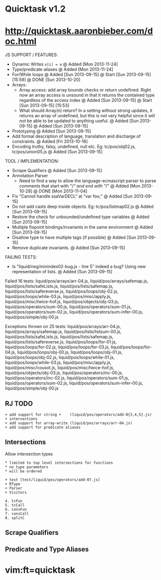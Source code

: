 # Quicktask v1.2
# http://quicktask.aaronbieber.com/doc.html

JS SUPPORT / FEATURES:
  - Dynamic Writes `x[i] = e`
    @ Added [Mon 2013-11-24]
  - Type/predicate aliases
    @ Added [Mon 2013-11-24]
  - For/While loops
    @ Added [Sun 2013-09-15]
    @ Start [Sun 2013-09-15] [15:59]
    @ DONE [Sun 2013-10-20]
  - Arrays:
    - Array access: add array bounds checks or return undefined. Right now an
      array access is unsound in that it returns the contained type regardless
      of the access index
      @ Added [Sun 2013-09-15]
      @ Start [Sun 2013-09-15] [15:53]
    - What should Array(n) return?  In a setting without strong updates, it 
      returns an array of undefined, but this is not very helpful since it will 
      not be able to be updated to anything useful.
      @ Added [Sun 2013-09-15]
    @ Added [Sun 2013-09-15]
  - Prototyping
    @ Added [Sun 2013-09-15]
  - Add formal description of language, translation and discharge of 
    constraints.
    @ Added [Fri 2013-10-18]
  - Encoding truthy, falsy, undefined, null etc.
    Eg: tc/pos/obj02.js, tc/pos/union05.js
    @ Added [Sun 2013-09-15]


TOOL / IMPLEMENTATION:
  - Scrape Qualifiers
    @ Added [Sun 2013-09-15]
  - Annotation Parser
    - Need to find a way to allow the language-ecmascript parser to parse 
      comments that start with "/*" and end with "*/"
    @ Added [Mon 2013-10-28]
    @ DONE [Mon 2013-11-04]
  - Fix "Cannot handle ssaVarDECL" at "var foo;"
    @ Added [Sun 2013-09-15]
  - Do not add casts deep inside objects.
    Eg: tc/pos/listmap02.js 
    @ Added [Sun 2013-09-15]
  - Restore the check for unbounded/undefined type variables
    @ Added [Sun 2013-09-15]
  - Multiple fixpoint bindings/invariants in the same environment
    @ Added [Sun 2013-09-15]
  - Disallow type to have multiple tags (if possible)
    @ Added [Sun 2013-09-15]
  - Remove duplicate invariants.
    @ Added [Sun 2013-09-15]


FAILING TESTS:
  - Is "liquid/neg/minindex02-bug.js - line 5" indeed a bug?
    Using new representation of lists.
    @ Added [Sun 2013-09-15]

Failed 16 tests: 
 liquid/pos/arrays/arr-04.js,
 liquid/pos/arrays/safemap.js,
 liquid/pos/lists/safeLists.js,
 liquid/pos/lists/safemap.js,
 liquid/pos/lists/safereverse.js,
 liquid/pos/loops/obj-02.js,
 liquid/pos/loops/while-03.js,
 liquid/pos/misc/apply.js,
 liquid/pos/misc/twice-hof.js,
 liquid/pos/objects/obj-03.js,
 liquid/pos/operators/sum-00.js,
 liquid/pos/operators/sum-01.js,
 liquid/pos/operators/sum-02.js,
 liquid/pos/operators/sum-infer-00.js,
 liquid/pos/simple/obj-00.js

Exceptions thrown on 25 tests:
 liquid/pos/arrays/arr-04.js,
 liquid/pos/arrays/safemap.js,
    liquid/pos/lists/listsum-00.js,
 liquid/pos/lists/safeLists.js,
 liquid/pos/lists/safemap.js,
 liquid/pos/lists/safereverse.js,
    liquid/pos/loops/for-01.js,
    liquid/pos/loops/for-02.js,
    liquid/pos/loops/for-03.js,
    liquid/pos/loops/for-04.js,
    liquid/pos/loops/obj-00.js,
    liquid/pos/loops/obj-01.js,
 liquid/pos/loops/obj-02.js,
    liquid/pos/loops/while-01.js,
 liquid/pos/loops/while-03.js,
 liquid/pos/misc/apply.js,
    liquid/pos/misc/cousot.js,
 liquid/pos/misc/twice-hof.js,
 liquid/pos/objects/obj-03.js,
    liquid/pos/operators/inc-00.js,
    liquid/pos/operators/inc-02.js,
    liquid/pos/operators/sum-01.js,
    liquid/pos/operators/sum-02.js,
    liquid/pos/operators/sum-infer-00.js,
 liquid/pos/simple/obj-00.js



RJ TODO
-------
    + add support for string +    (liquid/pos/operators/add-0{3,4,5}.js)
    + intersections
    + add support for array-write (liquid/pos/arrays/arr-04.js)
    + add support for predicate aliases

Intersections
-------------

Allow intersection types

    * limited to top level intersections for functions
    * no type parameters
    * will be ordered

    + test [test/liquid/pos/operators/add-07.js]
    + RType
    + Parser
    + Visitors

    4. tcFun
    5. tcCall
    6. consFun
    7. consCall
    8. splitC


Scrape Qualifiers
-----------------


Predicate and Type Aliases
--------------------------



# vim:ft=quicktask
